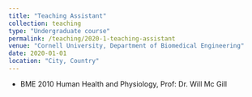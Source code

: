 ```yaml
---
title: "Teaching Assistant"
collection: teaching
type: "Undergraduate course"
permalink: /teaching/2020-1-teaching-assistant
venue: "Cornell University, Department of Biomedical Engineering"
date: 2020-01-01
location: "City, Country"
---
```


* BME 2010 Human Health and Physiology, Prof: Dr. Will Mc Gill